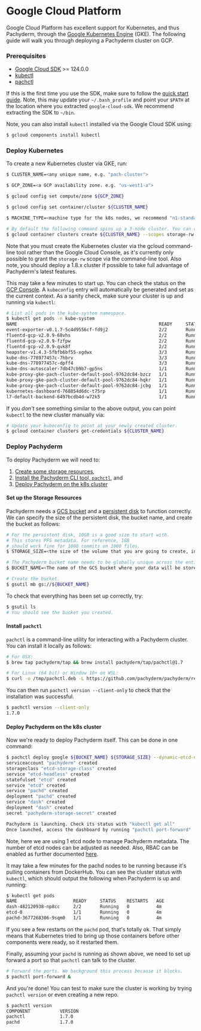 # Google Cloud Platform

Google Cloud Platform has excellent support for Kubernetes, and thus Pachyderm, through the [Google Kubernetes Engine](https://cloud.google.com/kubernetes-engine/) (GKE). The following guide will walk you through deploying a Pachyderm cluster on GCP.

### Prerequisites

- [Google Cloud SDK](https://cloud.google.com/sdk/) >= 124.0.0
- [kubectl](https://kubernetes.io/docs/user-guide/prereqs/)
- [pachctl](#install-pachctl) 

If this is the first time you use the SDK, make sure to follow the [quick start guide](https://cloud.google.com/sdk/docs/quickstarts). Note, this may update your `~/.bash_profile` and point your `$PATH` at the location where you extracted `google-cloud-sdk`. We recommend extracting the SDK to `~/bin`.

Note, you can also install `kubectl` installed via the Google Cloud SDK using:

```sh
$ gcloud components install kubectl
```

### Deploy Kubernetes

To create a new Kubernetes cluster via GKE, run:

```sh
$ CLUSTER_NAME=<any unique name, e.g. "pach-cluster">

$ GCP_ZONE=<a GCP availability zone. e.g. "us-west1-a">

$ gcloud config set compute/zone ${GCP_ZONE}

$ gcloud config set container/cluster ${CLUSTER_NAME}

$ MACHINE_TYPE=<machine type for the k8s nodes, we recommend "n1-standard-4" or larger>

# By default the following command spins up a 3-node cluster. You can change the default with `--num-nodes VAL`.
$ gcloud container clusters create ${CLUSTER_NAME} --scopes storage-rw --machine-type ${MACHINE_TYPE} 
```
Note that you must create the Kubernetes cluster via the gcloud command-line tool rather than the Google Cloud Console, as it's currently only possible to grant the `storage-rw` scope via the command-line tool. Also note, you should deploy a 1.8.x cluster if possible to take full advantage of Pachyderm's latest features.

This may take a few minutes to start up. You can check the status on the [GCP Console](https://console.cloud.google.com/compute/instances).  A `kubeconfig` entry will automatically be generated and set as the current context.  As a sanity check, make sure your cluster is up and running via `kubectl`:

```sh
# List all pods in the kube-system namespace.
$ kubectl get pods -n kube-system
NAME                                                     READY     STATUS    RESTARTS   AGE
event-exporter-v0.1.7-5c4d9556cf-fd9j2                   2/2       Running   0          1m
fluentd-gcp-v2.0.9-68vhs                                 2/2       Running   0          1m
fluentd-gcp-v2.0.9-fzfpw                                 2/2       Running   0          1m
fluentd-gcp-v2.0.9-qvk8f                                 2/2       Running   0          1m
heapster-v1.4.3-5fbfb6bf55-xgdwx                         3/3       Running   0          55s
kube-dns-778977457c-7hbrv                                3/3       Running   0          1m
kube-dns-778977457c-dpff4                                3/3       Running   0          1m
kube-dns-autoscaler-7db47cb9b7-gp5ns                     1/1       Running   0          1m
kube-proxy-gke-pach-cluster-default-pool-9762dc84-bzcz   1/1       Running   0          1m
kube-proxy-gke-pach-cluster-default-pool-9762dc84-hqkr   1/1       Running   0          1m
kube-proxy-gke-pach-cluster-default-pool-9762dc84-jcbg   1/1       Running   0          1m
kubernetes-dashboard-768854d6dc-t75rp                    1/1       Running   0          1m
l7-default-backend-6497bcdb4d-w72k5                      1/1       Running   0          1m
```

If you *don't* see something similar to the above output, you can point `kubectl` to the new cluster manually via:

```sh
# Update your kubeconfig to point at your newly created cluster.
$ gcloud container clusters get-credentials ${CLUSTER_NAME}
```

### Deploy Pachyderm

To deploy Pachyderm we will need to:

1. [Create some storage resources](#set-up-the-storage-resources), 
2. [Install the Pachyderm CLI tool, `pachctl`](#install-pachctl), and
3. [Deploy Pachyderm on the k8s cluster](#deploy-pachyderm-on-the-k8s-cluster)

#### Set up the Storage Resources

Pachyderm needs a [GCS bucket](https://cloud.google.com/storage/docs/) and a [persistent disk](https://cloud.google.com/compute/docs/disks/) to function correctly.  We can specify the size of the persistent disk, the bucket name, and create the bucket as follows:

```sh
# For the persistent disk, 10GB is a good size to start with. 
# This stores PFS metadata. For reference, 1GB
# should work fine for 1000 commits on 1000 files.
$ STORAGE_SIZE=<the size of the volume that you are going to create, in GBs. e.g. "10">

# The Pachyderm bucket name needs to be globally unique across the entire GCP region.
$ BUCKET_NAME=<The name of the GCS bucket where your data will be stored>

# Create the bucket.
$ gsutil mb gs://${BUCKET_NAME}
```

To check that everything has been set up correctly, try:

```sh
$ gsutil ls
# You should see the bucket you created.
```

#### Install `pachctl`

`pachctl` is a command-line utility for interacting with a Pachyderm cluster. You can install it locally as follows:

```sh
# For OSX:
$ brew tap pachyderm/tap && brew install pachyderm/tap/pachctl@1.7

# For Linux (64 bit) or Window 10+ on WSL:
$ curl -o /tmp/pachctl.deb -L https://github.com/pachyderm/pachyderm/releases/download/v1.7.3/pachctl_1.7.3_amd64.deb && sudo dpkg -i /tmp/pachctl.deb
```

You can then run `pachctl version --client-only` to check that the installation was successful.

```sh
$ pachctl version --client-only
1.7.0
```

#### Deploy Pachyderm on the k8s cluster

Now we're ready to deploy Pachyderm itself.  This can be done in one command:

```sh
$ pachctl deploy google ${BUCKET_NAME} ${STORAGE_SIZE} --dynamic-etcd-nodes=1
serviceaccount "pachyderm" created
storageclass "etcd-storage-class" created
service "etcd-headless" created
statefulset "etcd" created
service "etcd" created
service "pachd" created
deployment "pachd" created
service "dash" created
deployment "dash" created
secret "pachyderm-storage-secret" created

Pachyderm is launching. Check its status with "kubectl get all"
Once launched, access the dashboard by running "pachctl port-forward"
```

Note, here we are using 1 etcd node to manage Pachyderm metadata. The number of etcd nodes can be adjusted as needed. Also, RBAC can be enabled as further documented [here](rbac.html).

It may take a few minutes for the pachd nodes to be running because it's pulling containers from DockerHub. You can see the cluster status with `kubectl`, which should output the following when Pachyderm is up and running:

```sh
$ kubectl get pods
NAME                     READY     STATUS    RESTARTS   AGE
dash-482120938-np8cc     2/2       Running   0          4m
etcd-0                   1/1       Running   0          4m
pachd-3677268306-9sqm0   1/1       Running   0          4m
```

If you see a few restarts on the `pachd` pod, that's totally ok. That simply means that Kubernetes tried to bring up those containers before other components were ready, so it restarted them.

Finally, assuming your `pachd` is running as shown above, we need to set up forward a port so that `pachctl` can talk to the cluster.

```sh
# Forward the ports. We background this process because it blocks.
$ pachctl port-forward &
```

And you're done! You can test to make sure the cluster is working by trying `pachctl version` or even creating a new repo.

```sh
$ pachctl version
COMPONENT           VERSION
pachctl             1.7.0
pachd               1.7.0
```
